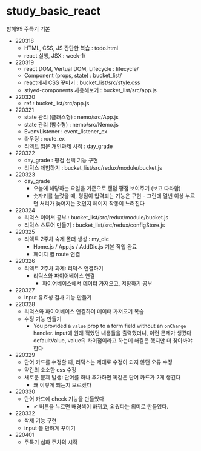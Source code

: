 # study_basic_react

항해99 주특기 기본

- 220318
  - HTML, CSS, JS 간단한 복습 : todo.html
  - react 실행, JSX : week-1/
- 220319
  - react DOM, Vertual DOM, Lifecycle : lifecycle/
  - Component (props, state) : bucket_list/
  - react에서 CSS 꾸미기 : bucket_list/src/style.css
  - stlyed-components 사용해보기 : bucket_list/src/app.js
- 220320
  - ref : bucket_list/src/app.js
- 220321
  - state 관리 (클래스형) : nemo/src/App.js
  - state 관리 (함수형) : nemo/src/Nemo.js
  - EvenvListener : event_listener_ex
  - 라우팅 : route_ex
  - 리액트 입문 개인과제 시작 : day_grade
- 220322
  - day_grade : 평점 선택 기능 구현
  - 리덕스 체험하기 : bucket_list/src/redux/module/bucket.js
- 220323
  - day_grade
    - 오늘에 해당하는 요일을 기준으로 랜덤 평점 보여주기 (보고 따라함)
    - 숫자키를 눌렀을 때, 평점이 입력되는 기능은 구현 - 그런데 열번 이상 누르면 처리가 늦어지는 것인지 페이지 작동이 느려진다
- 220324
  - 리덕스 이어서 공부 : bucket_list/src/redux/module/bucket.js
  - 리덕스 스토어 만들기 : bucket_list/src/redux/configStore.js
- 220325
  - 리액트 2주차 숙제 폴더 생성 : my_dic
    - Home.js / App.js / AddDic.js 기본 작업 완료
    - 페이지 별 route 연결
- 220326
  - 리액트 2주차 과제: 리덕스 연결하기
    - 리덕스와 파이어베이스 연결
      - 파이어베이스에서 데이터 가져오고, 저장하기 공부
- 220327
  - input 유효성 검사 기능 만들기
- 220328
  - 리덕스와 파이어베이스 연결하여 데이터 가져오기 복습
  - 수정 기능 만들기
    - You provided a `value` prop to a form field without an `onChange` handler.
      input에 원래 적었던 내용들을 출력했더니, 이런 문제가 생겼다
      defaultValue, value의 차이점이라고 하는데 해결은 했지만 더 찾아봐야한다
- 220329
  - 단어 카드를 수정할 때, 리덕스는 제대로 수정이 되지 않던 오류 수정
  - 약간의 소소한 css 수정
  - 새로운 문제 발생: 단어를 하나 추가하면 똑같은 단어 카드가 2개 생긴다
    - 왜 이렇게 되는지 모르겠다
- 220330
  - 단어 카드에 check 기능을 만들었다
    - ✔ 버튼을 누르면 배경색이 바뀌고, 외웠다는 의미로 만들었다.
- 220332
  - 삭제 기능 구현
  - input 볼 만하게 꾸미기
- 220401
  - 주특기 심화 주차의 시작
